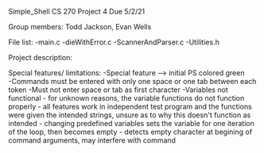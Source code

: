 Simple_Shell
CS 270 Project 4
Due 5/2/21

Group members: Todd Jackson, Evan Wells 

File list:
    -main.c
    -dieWithError.c
    -ScannerAndParser.c
    -Utilities.h

Project description:

Special features/ limitations: 
    -Special feature --> initial PS colored green  
    -Commands must be entered with only one space or one tab between each token
    -Must not enter space or tab as first character
    -Variables not functional
        - for unknown reasons, the variable functions do not function properly
        - all features work in independent test program and the functions were given the intended strings, unsure as to why this doesn't function as intended 
        - changing predefined variables sets the variable for one iteration of the loop, then becomes empty
    - detects empty character at begining of command arguments, may interfere with command 

